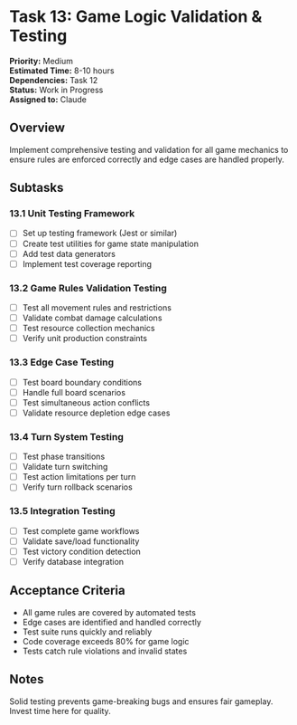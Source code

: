 # Task 13: Game Logic Validation & Testing

**Priority:** Medium  
**Estimated Time:** 8-10 hours  
**Dependencies:** Task 12  
**Status:** Work in Progress  
**Assigned to:** Claude

## Overview

Implement comprehensive testing and validation for all game mechanics to ensure rules are enforced correctly and edge cases are handled properly.

## Subtasks

### 13.1 Unit Testing Framework

- [ ] Set up testing framework (Jest or similar)
- [ ] Create test utilities for game state manipulation
- [ ] Add test data generators
- [ ] Implement test coverage reporting

### 13.2 Game Rules Validation Testing

- [ ] Test all movement rules and restrictions
- [ ] Validate combat damage calculations
- [ ] Test resource collection mechanics
- [ ] Verify unit production constraints

### 13.3 Edge Case Testing

- [ ] Test board boundary conditions
- [ ] Handle full board scenarios
- [ ] Test simultaneous action conflicts
- [ ] Validate resource depletion edge cases

### 13.4 Turn System Testing

- [ ] Test phase transitions
- [ ] Validate turn switching
- [ ] Test action limitations per turn
- [ ] Verify turn rollback scenarios

### 13.5 Integration Testing

- [ ] Test complete game workflows
- [ ] Validate save/load functionality
- [ ] Test victory condition detection
- [ ] Verify database integration

## Acceptance Criteria

- All game rules are covered by automated tests
- Edge cases are identified and handled correctly
- Test suite runs quickly and reliably
- Code coverage exceeds 80% for game logic
- Tests catch rule violations and invalid states

## Notes

Solid testing prevents game-breaking bugs and ensures fair gameplay. Invest time here for quality.
